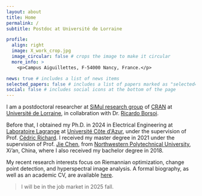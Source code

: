 ```yaml
---
layout: about
title: Home
permalink: /
subtitle: Postdoc at Université de Lorraine

profile:
  align: right
  image: X_work_crop.jpg
  image_circular: false # crops the image to make it circular
  more_info: >
    <p>Campus Aiguillettes, F-54000 Nancy, France.</p>

news: true # includes a list of news items
selected_papers: false # includes a list of papers marked as "selected={true}"
social: false # includes social icons at the bottom of the page
---
```


I am a postdoctoral researcher at <a href="https://cran-simul.github.io/">SiMul research group</a> of <a href="https://www.cran.univ-lorraine.fr/">CRAN</a> at <a href="https://univ-lorraine.fr/">Université de Lorraine</a>, in collabration with Dr. <a href="https://ricardoborsoi.github.io/">Ricardo Borsoi</a>.

Before that, I obtained my Ph.D. in 2024 in Electrical Engineering at <a href="https://lagrange.oca.eu/fr/accueil-lagrange/">Laboratoire Lagrange</a> at <a href="https://univ-cotedazur.fr/">Université Côte d'Azur</a>, under the supervision of Prof. <a href="https://www.cedric-richard.fr/">Cédric Richard</a>.
I received my master degree in 2021 under the supervision of Prof. <a href="https://www.jie-chen.com/">Jie Chen</a>, from <a href="https://en.nwpu.edu.cn/">Northwestern Polytechnical University</a>, Xi’an, China, where I also received my bachelor degree in 2018.

My recent research interests focus on Riemannian optimization, change point detection, and hyperspectral image analysis. A formal biography, as well as an academic CV, are available <a href="https://xiuheng-wang.github.io/assets/pdf/cv_xiuheng_wang.pdf">here</a>.

> I will be in the job market in 2025 fall.